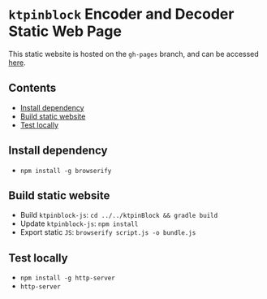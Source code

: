# `ktpinblock` Encoder and Decoder Static Web Page

This static website is hosted on the `gh-pages` branch, and can be accessed [here](https://www.superarts.org/KTPinBlock/).

<!-- START doctoc generated TOC please keep comment here to allow auto update -->
<!-- DON'T EDIT THIS SECTION, INSTEAD RE-RUN doctoc TO UPDATE -->
## Contents

- [Install dependency](#install-dependency)
- [Build static website](#build-static-website)
- [Test locally](#test-locally)

<!-- END doctoc generated TOC please keep comment here to allow auto update -->

## Install dependency

- `npm install -g browserify`

## Build static website

- Build `ktpinblock-js`: `cd ../../ktpinBlock && gradle build`
- Update `ktpinblock-js`: `npm install`
- Export static `JS`: `browserify script.js -o bundle.js`

## Test locally

- `npm install -g http-server`
- `http-server`